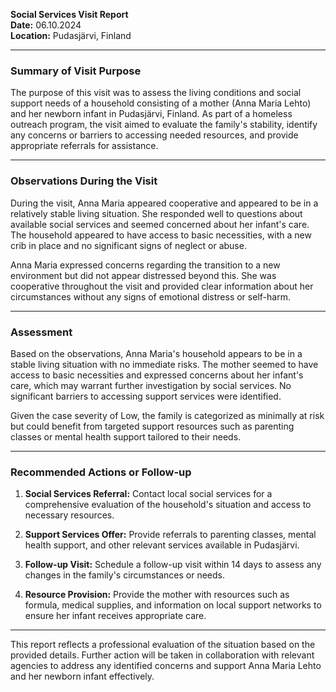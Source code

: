 

**Social Services Visit Report**  
**Date:** 06.10.2024  
**Location:** Pudasjärvi, Finland  

---

### **Summary of Visit Purpose**

The purpose of this visit was to assess the living conditions and social support needs of a household consisting of a mother (Anna Maria Lehto) and her newborn infant in Pudasjärvi, Finland. As part of a homeless outreach program, the visit aimed to evaluate the family's stability, identify any concerns or barriers to accessing needed resources, and provide appropriate referrals for assistance.

---

### **Observations During the Visit**

During the visit, Anna Maria appeared cooperative and appeared to be in a relatively stable living situation. She responded well to questions about available social services and seemed concerned about her infant's care. The household appeared to have access to basic necessities, with a new crib in place and no significant signs of neglect or abuse.

Anna Maria expressed concerns regarding the transition to a new environment but did not appear distressed beyond this. She was cooperative throughout the visit and provided clear information about her circumstances without any signs of emotional distress or self-harm.

---

### **Assessment**

Based on the observations, Anna Maria's household appears to be in a stable living situation with no immediate risks. The mother seemed to have access to basic necessities and expressed concerns about her infant's care, which may warrant further investigation by social services. No significant barriers to accessing support services were identified.

Given the case severity of Low, the family is categorized as minimally at risk but could benefit from targeted support resources such as parenting classes or mental health support tailored to their needs.

---

### **Recommended Actions or Follow-up**

1. **Social Services Referral:** Contact local social services for a comprehensive evaluation of the household's situation and access to necessary resources.
   
2. **Support Services Offer:** Provide referrals to parenting classes, mental health support, and other relevant services available in Pudasjärvi.

3. **Follow-up Visit:** Schedule a follow-up visit within 14 days to assess any changes in the family's circumstances or needs.

4. **Resource Provision:** Provide the mother with resources such as formula, medical supplies, and information on local support networks to ensure her infant receives appropriate care.

---

This report reflects a professional evaluation of the situation based on the provided details. Further action will be taken in collaboration with relevant agencies to address any identified concerns and support Anna Maria Lehto and her newborn infant effectively.